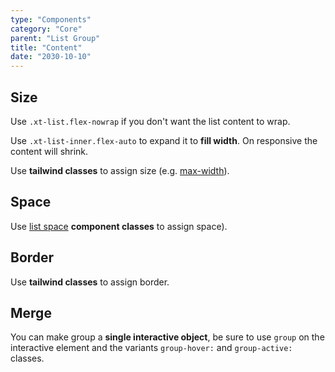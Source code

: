```yaml
---
type: "Components"
category: "Core"
parent: "List Group"
title: "Content"
date: "2030-10-10"
---
```


## Size

Use `.xt-list.flex-nowrap` if you don't want the list content to wrap.

Use `.xt-list-inner.flex-auto` to expand it to **fill width**. On responsive the content will shrink.

Use **tailwind classes** to assign size (e.g. [max-width](https://tailwindcss.com/docs/max-width)).

<demo>
  <demoinline src="vanilla/components/core/list-group/size">
  </demoinline>
</demo>

<demo>
  <demoinline src="vanilla/components/core/list-group/size-vertical">
  </demoinline>
</demo>

## Space

Use [list space](/components/core/list/content#space) **component classes** to assign space).

<demo>
  <demoinline src="vanilla/components/core/list-group/space">
  </demoinline>
</demo>

<demo>
  <demoinline src="vanilla/components/core/list-group/space-vertical">
  </demoinline>
</demo>

## Border

Use **tailwind classes** to assign border.

<demo>
  <demoinline src="vanilla/components/core/list-group/border">
  </demoinline>
</demo>

<demo>
  <demoinline src="vanilla/components/core/list-group/border-vertical">
  </demoinline>
</demo>

## Merge

You can make group a **single interactive object**, be sure to use `group` on the interactive element and the variants `group-hover:` and `group-active:` classes.

<demo>
  <demoinline src="vanilla/components/core/list-group/merge">
  </demoinline>
</demo>

<demo>
  <demoinline src="vanilla/components/core/list-group/merge-vertical">
  </demoinline>
</demo>
